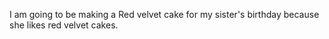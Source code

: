 I am going to be making a Red velvet cake for my sister's birthday because she likes red velvet cakes.